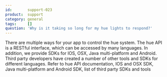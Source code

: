 ```yaml
---
id:       support-023
product:  support
category: general
tags:     []
question: 'Why is it taking so long for my hue lights to respond?'
---
```


There are multiple ways for your app to control the hue system. The hue API is a RESTful interface, which can be accessed by many languages. In addition, we provide SDKs for IOS, OSX, Java multi-platform and Android. Third party developers have created a number of other tools and SDKs for different languages. Refer to hue API documentation, IOS and OSX SDK, Java multi-platform and Android SDK, list of third party SDKs and tools